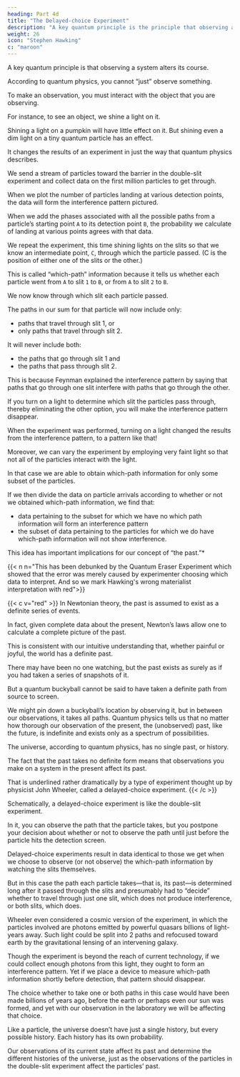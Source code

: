 ```yaml
---
heading: Part 4d
title: "The Delayed-choice Experiment"
description: "A key quantum principle is the principle that observing a system must alter its course."
weight: 26
icon: "Stephen Hawking"
c: "maroon"
---
```



A key quantum principle is that observing a system alters its course. 

<!-- Can’t we, as we do when our supervisor has a spot of mustard on her chin, discreetly watch but not interfere?  -->

According to quantum physics, you cannot “just” observe something. 

To make an observation, you must interact with the object that you are observing.

For instance, to see an object, we shine a light on it.

Shining a light on a pumpkin will have little effect on it. But shining even a dim light on a tiny quantum particle has an effect.

It changes the results of an experiment in just the way that quantum physics describes. 

We send a stream of particles toward the barrier in the double-slit experiment and collect data on the first million particles to get through. 

When we plot the number of particles landing at various detection points, the data will form the interference pattern pictured.

When we add the phases associated with all the possible paths from a particle’s starting point `A` to its detection point `B`, the probability we calculate of landing at various points agrees with that data.

We repeat the experiment, this time shining lights on the slits so that we know an intermediate point, `C`, through which the particle passed. (C is the position of either one of the slits or the other.) 

This is called “which-path” information because it tells us whether each particle went from `A` to slit `1` to `B`, or from `A` to slit `2` to `B`.

We now know through which slit each particle passed.

The paths in our sum for that particle will now include only:
- paths that travel through slit 1, or
- only paths that travel through slit 2. 

It will never include both:
- the paths that go through slit 1 and
- the paths that pass through slit 2.

This is because Feynman explained the interference pattern by saying that paths that go through one slit interfere with paths that go through the other. 

If you turn on a light to determine which slit the particles pass through, thereby eliminating the other option, you will make the interference pattern disappear.

When the experiment was performed, turning on a light changed the results from the interference pattern, to a pattern like that!

Moreover, we can vary the experiment by employing very faint light so that not all of the particles interact with the light. 

In that case we are able to obtain which-path information for only some subset of the particles. 

If we then divide the data on particle arrivals according to whether or not we obtained which-path information, we find that:
- data pertaining to the subset for which we have no which path information will form an interference pattern
- the subset of data pertaining to the particles for which we do have which-path information will not show interference.

This idea has important implications for our concept of “the past.”*

{{< n n="This has been debunked by the Quantum Eraser Experiment which showed that the error was merely caused by experimenter choosing which data to interpret. And so we mark Hawking's wrong materialist interpretation with red">}}


<!-- If you see that vase you bought in Italy last year lying smashed on the floor and your toddler standing over it looking sheepish, you can trace backward the events that led to the mishap: the little fingers letting go, the vase falling and exploding into a thousand pieces as it hits.  -->

{{< c v="red" >}}
In Newtonian theory, the past is assumed to exist as a definite series of events.

In fact, given complete data about the present, Newton’s laws allow one to calculate a complete picture of the past.

This is consistent with our intuitive understanding that, whether painful or joyful, the world has a definite past. 

There may have been no one watching, but the past exists as surely as if you had taken a series of snapshots of it.

But a quantum buckyball cannot be said to have taken a definite path from source to screen. 

We might pin down a buckyball’s location by observing it, but in between our observations, it takes all paths. Quantum physics tells us that no matter how thorough our observation of the present, the (unobserved) past, like the future, is indefinite and exists only as a spectrum of possibilities.

The universe, according to quantum physics, has no single past, or history.

The fact that the past takes no definite form means that observations you make on a system in the present affect its past. 

That is underlined rather dramatically by a type of experiment thought up by physicist John Wheeler, called a delayed-choice experiment. 
{{< /c >}}


Schematically, a delayed-choice experiment is like the double-slit experiment.

In it, you can observe the path that the particle takes, but you postpone your decision about whether or not to observe the path until just before the particle hits the detection screen.

Delayed-choice experiments result in data identical to those we get when we choose to observe (or not observe) the which-path information by watching the slits themselves. 

But in this case the path each particle takes—that is, its past—is determined long after it passed through the slits and presumably had to “decide” whether to travel through just one slit, which does not produce interference, or both slits, which does.

Wheeler even considered a cosmic version of the experiment, in which the particles involved are photons emitted by powerful quasars billions of light-years away. Such light could be split into 2 paths and refocused toward earth by the gravitational lensing of an intervening galaxy.

Though the experiment is beyond the reach of current technology, if we could collect enough photons from this light, they ought to form an interference pattern. Yet if we place a device to measure which-path information shortly before detection, that pattern should disappear. 

The choice whether to take one or both paths in this case would have been made billions of years ago, before the earth or perhaps even our sun was formed, and yet with our observation in the laboratory we will be affecting that choice.

<!-- In this chapter we have illustrated quantum physics employing the double-slit experiment. In what follows we will apply Feynman’s formulation of quantum mechanics to the universe as a whole. -->

Like a particle, the universe doesn’t have just a single history, but every possible history. Each history has its own probability.

Our observations of its current state affect its past and determine the different histories of the universe, just as the observations of the particles in the double-slit experiment affect the particles’ past.

<!-- That analysis will show how the laws of nature in our universe arose from the big bang. But before we examine how the laws arose, we’ll talk a little bit about what those laws are, and some of the mysteries that they provoke. -->
